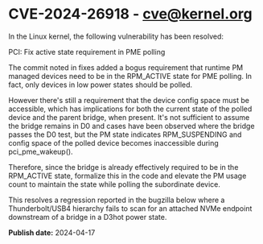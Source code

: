 # CVE-2024-26918 - cve@kernel.org

In the Linux kernel, the following vulnerability has been resolved:

PCI: Fix active state requirement in PME polling

The commit noted in fixes added a bogus requirement that runtime PM managed
devices need to be in the RPM_ACTIVE state for PME polling.  In fact, only
devices in low power states should be polled.

However there's still a requirement that the device config space must be
accessible, which has implications for both the current state of the polled
device and the parent bridge, when present.  It's not sufficient to assume
the bridge remains in D0 and cases have been observed where the bridge
passes the D0 test, but the PM state indicates RPM_SUSPENDING and config
space of the polled device becomes inaccessible during pci_pme_wakeup().

Therefore, since the bridge is already effectively required to be in the
RPM_ACTIVE state, formalize this in the code and elevate the PM usage count
to maintain the state while polling the subordinate device.

This resolves a regression reported in the bugzilla below where a
Thunderbolt/USB4 hierarchy fails to scan for an attached NVMe endpoint
downstream of a bridge in a D3hot power state.

**Publish date:** 2024-04-17

